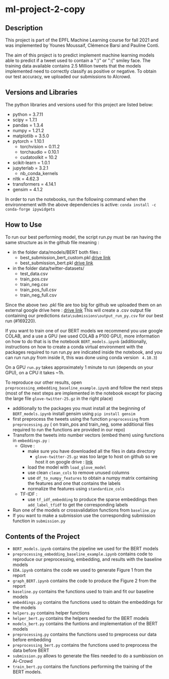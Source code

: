 # ml-project-2-copy

## Description
This project is part of the EPFL Machine Learning course for fall 2021 and was implemented by Younes Moussaif, Clémence Barsi and Pauline Conti.

The aim of this project is to predict implement machine learning models able to predict if a tweet used to contain a ":)" or ":(" smiley face. The training data available contains 2.5 Million tweets that the models implemented need to correctly classify as positive or negative. To obtain our test accuracy, we uploaded our submissions to AIcrowd.


## Versions and Libraries
The python libraries and versions used for this project are listed below:
- python = 3.7.11
- scipy = 1.7.1
- pandas = 1.3.4
- numpy = 1.21.2
- matplotlib = 3.5.0
- pytorch = 1.10.1
  - torchvision = 0.11.2
  - torchaudio = 0.10.1
  - cudatoolkit = 10.2
- scikit-learn = 1.0.1
- jupyterlab = 3.2.1
  - nb_conda_kernels
- nltk = 4.62.3
- transformers = 4.14.1
- gensim = 4.1.2

In order to run the notebooks, run the following command when the environnement with the above dependencies is active:
```conda install -c conda-forge ipywidgets```

## How to Use
To run our best performing model, the script run.py must be ran having the same structure as in the github file meaning :
- in the folder data/models/BERT both files :
  - best_submission_bert_custom.pkl [drive link](https://drive.google.com/drive/folders/1hAsNuEbsmkgaBuEapGjLKX5sa76Bc809?usp=sharing)
  - best_submission_bert.pkl [drive link](https://drive.google.com/drive/folders/1hAsNuEbsmkgaBuEapGjLKX5sa76Bc809?usp=sharing)
- in the folder data/twitter-datasets/
  - test_data.csv
  - train_pos.csv
  - train_neg.csv
  - train_pos_full.csv
  - train_neg_full.csv

Since the above two .pkl file are too big for github we uploaded them on an external google drive here : [drive link](https://drive.google.com/drive/folders/1hAsNuEbsmkgaBuEapGjLKX5sa76Bc809?usp=sharing)
This will create a .csv output file containing our predictions `data\submissions\output_run_py.csv` for our best run (#169220).

If you want to train one of our BERT models we recommend you use google COLAB, and a use a GPU (we used COLAB a P100 GPU), more information on how to do that is is the notebook `BERT_models.ipynb` (additionally, instructions on how to create a conda virtual environment with the packages required to run run.py are indicated inside the notebook, and you can run run.py from inside it, this was done using conda version ` 4.10.3`)

On a GPU `run.py` takes approximately 1 minute to run (depends on your GPU), on a CPU it takes ~1h.

To reproduce our other results, open `preprocessing_embedding_baseline_example.ipynb` and follow the next steps (most of the next steps are implemented in the notebook except for placing the large file `glove-twitter-25.gz` in the right place)
- additionally to the packages you must install at the beginning of `BERT_models.ipynb` install gensim using `pip install gensim`
- first preprocess the tweets using the function `preprocessing` from `preprocessing.py` ( on train_pos and train_neg, some additional files required to run the functions are provided in our repo)
- Transform the tweets into number vectors (embed them) using functions in `embeddings.py` :
  - Glove :
    - make sure you have downloaded all the files in data directory 
      - `glove-twitter-25.gz` was too large to host on github so we host it on google drive : [link](https://drive.google.com/file/d/1aWogx_xnky0c9gE_avHuRr__8zZNO1Us/view?usp=sharing) 
    - load the model with `load_glove_model`
    - use clean `clean_cols` to remove unused columns
    - use `df_to_numpy_features` to obtain a numpy matrix containing the features and one that contains the labels
    - normalize the features using `standardize_cols`
  - TF-IDF :
    - use `tf_idf_embedding` to produce the sparse embeddings then `add_label_tfidf` to get the corresponding labels
- Run one of the models or crossvalidation functions from `baseline.py`
- If you want to make a submission use the corresponding submission function in `submission.py`

## Contents of the Project
- ```BERT_models.ipynb``` contains the pipeline we used for the BERT models
- `preprocessing_embedding_baseline_example.ipynb` contains code to reproduce our preprocessing, embedding, and results with the baseline models 
- ```EDA.ipynb``` contains the code we used to generate Figure 1 from the report
- `graph_BERT.ipynb` contains the code to produce the Figure 2 from the report
- ```baseline.py``` contains the functions used to train and fit our baseline models
- ```embeddings.py``` contains the functions used to obtain the embeddings for the models
- ```helpers.py``` contains helper functions
- ```helper_bert.py``` contains the helpers needed for the BERT models
- ```models_bert.py``` contains the funtions and implementation of the BERT models
- ```preprocessing.py``` contains the functions used to preprocess our data before embedding
- ```preprocessing_bert.py``` contains the functions used to preprocess the data before BERT
- ```submission.py``` allows to generate the files needed to do a sumbission on Ai-Crowd
- ```train_bert.py``` contains the functions performing the training of the BERT models.

